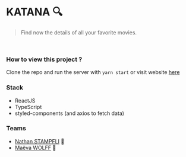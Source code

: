 # KATANA 🔍
> Find now the details of all your favorite movies.
<br />

### How to view this project ?
Clone the repo and run the server with `yarn start` or visit website [here](https://katana-searching.netlify.app/)

### Stack
- ReactJS
- TypeScript
- styled-components
(and axios to fetch data)

### Teams
* [Nathan STAMPFLI](https://github.com/Nstampfli) 🐲
* [Maëva WOLFF](https://github.com/MaevaWolff) 🐉
